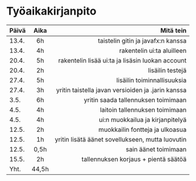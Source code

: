 # Työaikakirjanpito
| Päivä        | Aika         | Mitä tein  |
| ------------- |:-------------:| -----:|
| 13.4.   |6h | taistelin gitin ja javafx:n kanssa |
| 13.4.   |  4h   |rakentelin ui:ta aluilleen |
|20.4. |  5h   | rakentelin lisää ui:ta ja lisäsin luokan account |
|20.4.|2h|lisäilin testejä|
|27.4.|5h|lisäilin toiminnallisuuksia|
|27.4.|3h|yritin taistella javan versioiden ja .jarin kanssa|
|3.5.|6h|yritin saada tallennuksen toimimaan|
|4.5.|4h|laitoin tallennuksen toimimaan|
|4.5.|4h|ui:n muokkailua ja kirjanpitelyä|
|12.5.|2h|muokkailin fontteja ja ulkoasua|
|12.5.|1h|yritin lisätä äänet sovellukseen, mutta luovutin|
|12.5.|0,5h|sain äänet toimimaan|
|15.5.|2h|tallennuksen korjaus + pientä säätöä|
|Yht.|44,5h| |
